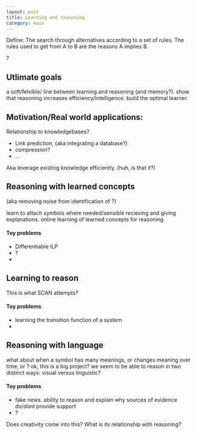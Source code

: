 ```yaml
---
layout: post
title: Learning and reasoning
category: main
---
```


Define: 
The search through alternatives according to a set of rules. The rules used to get from A to B are the reasons A implies B.

?

## Utlimate goals

a soft/felxible/ line between learning and reasoning (and memory?). 
show that reasoning increases efficiency/intelligence.
build the optimal learner.


## Motivation/Real world applications:

Relationship to knowledgebases? 
* Link prediction, (aka integrating a database?)
* compression?
* ...

Aka leverage existing knowledge efficiently. (huh, is that it?)


## Reasoning with learned concepts
(aka removing noise from identification of ?)

learn to attach symbols where needed/sensible
recieving and giving explanations.
online learning of learned concepts for reasoning

#### Toy problems

* Differentiable ILP
* ?
* 

## Learning to reason

This is what SCAN attempts?

#### Toy problems

* learning the transition function of a system
* 

## Reasoning with language

what about when a symbol has many meanings, or changes meaning over time, or ?
ok, this is a big project?
we seem to be able to reason in two distinct ways: visual versus linguistic?

#### Toy problems

* fake news. ability to reason and explain why sources of evidence do/dont provide support
* ?



Does creativity come into this? What is its relationship with reasoning?